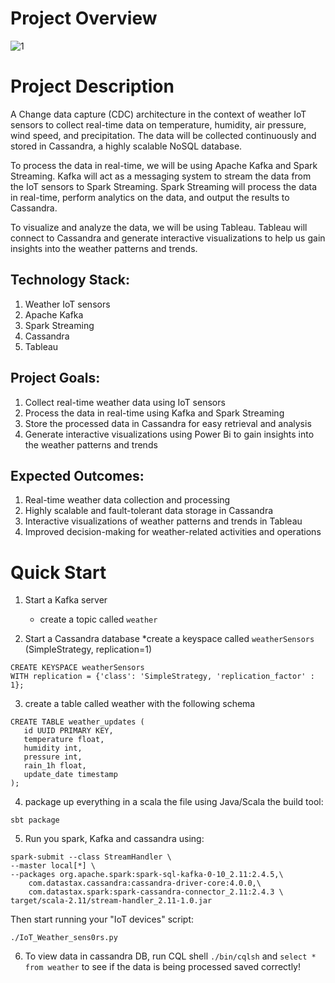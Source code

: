# Project Overview
![1](https://user-images.githubusercontent.com/69304233/221230867-09d076fd-3aae-403b-b899-aa96b7631143.png)



# Project Description

A Change data capture (CDC) architecture in the context of weather IoT sensors to collect real-time data on temperature, humidity, air pressure, wind speed, and precipitation. The data will be collected continuously and stored in Cassandra, a highly scalable NoSQL database.

To process the data in real-time, we will be using Apache Kafka and Spark Streaming. Kafka will act as a messaging system to stream the data from the IoT sensors to Spark Streaming. Spark Streaming will process the data in real-time, perform analytics on the data, and output the results to Cassandra.

To visualize and analyze the data, we will be using Tableau. Tableau will connect to Cassandra and generate interactive visualizations to help us gain insights into the weather patterns and trends.

## Technology Stack:
1. Weather IoT sensors
2. Apache Kafka
3. Spark Streaming
4. Cassandra
5. Tableau


## Project Goals:
1. Collect real-time weather data using IoT sensors
2. Process the data in real-time using Kafka and Spark Streaming
3. Store the processed data in Cassandra for easy retrieval and analysis
4. Generate interactive visualizations using Power Bi to gain insights into the weather patterns and trends

## Expected Outcomes:
1. Real-time weather data collection and processing
2. Highly scalable and fault-tolerant data storage in Cassandra
3. Interactive visualizations of weather patterns and trends in Tableau
4. Improved decision-making for weather-related activities and operations

# Quick Start

1. Start a Kafka server
    * create a topic called ```weather```
  
2. Start a Cassandra database
  *create a keyspace called ```weatherSensors``` (SimpleStrategy, replication=1)
 ```
 CREATE KEYSPACE weatherSensors
 WITH replication = {'class': 'SimpleStrategy, 'replication_factor' : 1};
 ```

3. create a table called weather with the following schema
 ```
CREATE TABLE weather_updates (
    id UUID PRIMARY KEY,
    temperature float,
    humidity int,
    pressure int,
    rain_1h float,
    update_date timestamp
);

 ```
4. package up everything in a scala the file using Java/Scala the build tool:
```
sbt package
```

5. Run you spark, Kafka and cassandra using: 
```
spark-submit --class StreamHandler \
--master local[*] \
--packages org.apache.spark:spark-sql-kafka-0-10_2.11:2.4.5,\
	com.datastax.cassandra:cassandra-driver-core:4.0.0,\
	com.datastax.spark:spark-cassandra-connector_2.11:2.4.3 \
target/scala-2.11/stream-handler_2.11-1.0.jar
```
Then start running your "IoT devices" script:
```
./IoT_Weather_sens0rs.py
```
6. To view data in cassandra DB, run CQL shell ```./bin/cqlsh``` and ```select * from weather``` to see if the data is being processed saved correctly!

